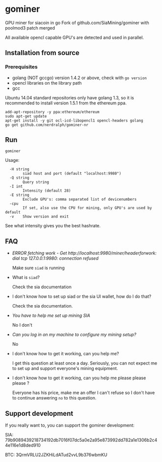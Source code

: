 # gominer
GPU miner for siacoin in go
Fork of github.com/SiaMining/gominer with poolmod3 patch merged

All available opencl capable GPU's are detected and used in parallel.


## Installation from source

### Prerequisites
* golang (NOT gccgo) version 1.4.2 or above, check with `go version`
* opencl libraries on the library path
* gcc

Ubuntu 14.04 standard repositories only have golang 1.3, so it is recommended
to install version 1.5.1 from the ethereum ppa.

```
add-apt-repository -y ppa:ethereum/ethereum
sudo apt-get update
apt-get install -y git ocl-icd-libopencl1 opencl-headers golang
go get github.com/nerdralph/gominer-nr
```

## Run
```
gominer
```

Usage:
```
  -H string
    	siad host and port (default "localhost:9980")
  -Q string
    	Query string
  -I int
    	Intensity (default 28)
  -E string
        Exclude GPU's: comma separated list of devicenumbers
  -cpu
    	If set, also use the CPU for mining, only GPU's are used by default
  -v	Show version and exit
```

See what intensity gives you the best hashrate.

## FAQ

- *ERROR fetching work - Get http://localhost:9980/miner/headerforwork: dial tcp 127.0.0.1:9980: connection refused*

  Make sure `siad` is running

- What is `siad`?

  Check the sia documentation

- I don't know how to set up siad or the sia UI wallet, how do I do that?

  Check the sia documentation.

- *You have to help me set up mining SIA*

  No I don't

- *Can you log in on my machine to configure my mining setup?*

  No

- I don't know how to get it working, can you help me?

  I get this question at least once a day. Seriously, you can not expect me to set up and support everyone's mining equipment.

- I don't know how to get it working, can you help me please please please ?

  Everyone has his price, make me an offer I can't refuse so I don't have to continue answering `no` to this question.

## Support development

If you really want to, you can support the gominer development:

SIA: 79b9089439218734192db7016f07dc5a0e2a95e873992dd782a1e1306b2c44e116e1d8ded910

BTC: 3QrmVRLU2JZKHiLdATud2vvL9b376wbmKU
